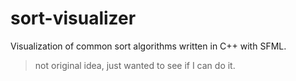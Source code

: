 # sort-visualizer
Visualization of common sort algorithms written in C++ with SFML.

> not original idea, just wanted to see if I can do it.
